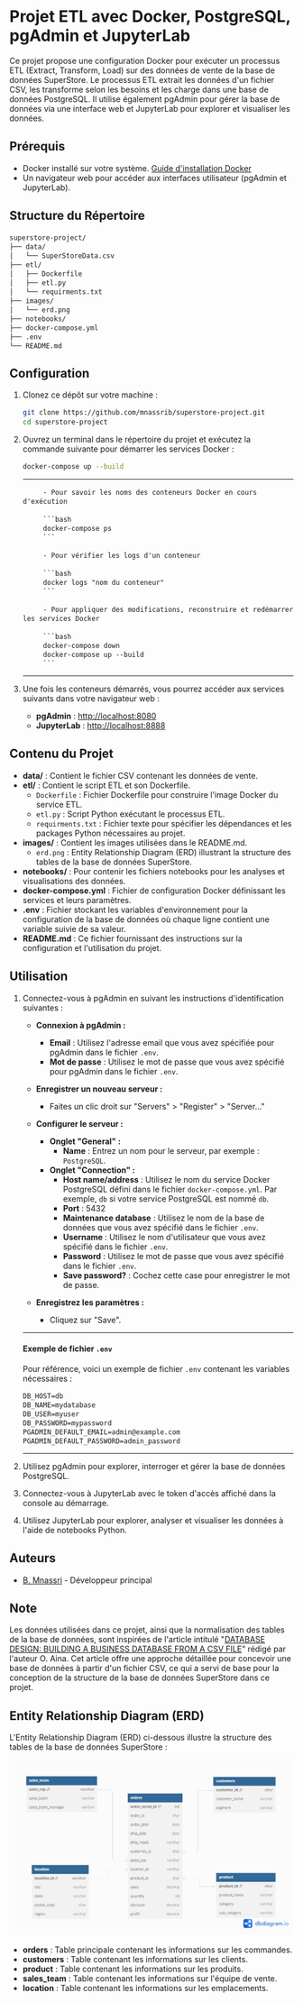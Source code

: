 # Projet ETL avec Docker, PostgreSQL, pgAdmin et JupyterLab

Ce projet propose une configuration Docker pour exécuter un processus ETL (Extract, Transform, Load) sur des données de vente de la base de données SuperStore. Le processus ETL extrait les données d'un fichier CSV, les transforme selon les besoins et les charge dans une base de données PostgreSQL. Il utilise également pgAdmin pour gérer la base de données via une interface web et JupyterLab pour explorer et visualiser les données.

## Prérequis

- Docker installé sur votre système. [Guide d'installation Docker](https://docs.docker.com/get-docker/)
- Un navigateur web pour accéder aux interfaces utilisateur (pgAdmin et JupyterLab).

## Structure du Répertoire

```
superstore-project/
├── data/
│   └── SuperStoreData.csv
├── etl/
│   ├── Dockerfile
│   ├── etl.py
│   └── requirments.txt
├── images/
│   └── erd.png
├── notebooks/
├── docker-compose.yml
├── .env
└── README.md
```

## Configuration

1. Clonez ce dépôt sur votre machine :

    ```bash
    git clone https://github.com/mnassrib/superstore-project.git
    cd superstore-project
    ```

2. Ouvrez un terminal dans le répertoire du projet et exécutez la commande suivante pour démarrer les services Docker :

    ```bash
    docker-compose up --build
    ```
    ---
            - Pour savoir les noms des conteneurs Docker en cours d'exécution

            ```bash
            docker-compose ps
            ```

            - Pour vérifier les logs d'un conteneur

            ```bash
            docker logs "nom du conteneur"
            ```

            - Pour appliquer des modifications, reconstruire et redémarrer les services Docker

            ```bash
            docker-compose down
            docker-compose up --build
            ```
    ---

3. Une fois les conteneurs démarrés, vous pourrez accéder aux services suivants dans votre navigateur web :

    - **pgAdmin** : [http://localhost:8080](http://localhost:8080)
    - **JupyterLab** : [http://localhost:8888](http://localhost:8888)

## Contenu du Projet

- **data/** : Contient le fichier CSV contenant les données de vente.
- **etl/** : Contient le script ETL et son Dockerfile.
    - `Dockerfile` : Fichier Dockerfile pour construire l'image Docker du service ETL.
    - `etl.py` : Script Python exécutant le processus ETL.
    - `requirments.txt` : Fichier texte pour spécifier les dépendances et les packages Python nécessaires au projet.
- **images/** : Contient les images utilisées dans le README.md.
    - `erd.png` : Entity Relationship Diagram (ERD) illustrant la structure des tables de la base de données SuperStore.
- **notebooks/** : Pour contenir les fichiers notebooks pour les analyses et visualisations des données. 
- **docker-compose.yml** : Fichier de configuration Docker définissant les services et leurs paramètres.
- **.env** : Fichier stockant les variables d'environnement pour la configuration de la base de données où chaque ligne contient une variable suivie de sa valeur.
- **README.md** : Ce fichier fournissant des instructions sur la configuration et l'utilisation du projet.

## Utilisation

1. Connectez-vous à pgAdmin en suivant les instructions d'identification suivantes :

    - **Connexion à pgAdmin :**
        - **Email** : Utilisez l'adresse email que vous avez spécifiée pour pgAdmin dans le fichier `.env`.
        - **Mot de passe** : Utilisez le mot de passe que vous avez spécifié pour pgAdmin dans le fichier `.env`.

    - **Enregistrer un nouveau serveur :**
        - Faites un clic droit sur "Servers" > "Register" > "Server..."

    - **Configurer le serveur :**
        - **Onglet "General" :**
            - **Name** : Entrez un nom pour le serveur, par exemple : `PostgreSQL`.
        - **Onglet "Connection" :**
            - **Host name/address** : Utilisez le nom du service Docker PostgreSQL défini dans le fichier `docker-compose.yml`. Par exemple, `db` si votre service PostgreSQL est nommé `db`.
            - **Port** : 5432
            - **Maintenance database** : Utilisez le nom de la base de données que vous avez spécifié dans le fichier `.env`.
            - **Username** : Utilisez le nom d'utilisateur que vous avez spécifié dans le fichier `.env`.
            - **Password** : Utilisez le mot de passe que vous avez spécifié dans le fichier `.env`.
            - **Save password?** : Cochez cette case pour enregistrer le mot de passe.

    - **Enregistrez les paramètres :**
        - Cliquez sur "Save".

    ---

    #### Exemple de fichier `.env`

    Pour référence, voici un exemple de fichier `.env` contenant les variables nécessaires :

    ```env
    DB_HOST=db
    DB_NAME=mydatabase
    DB_USER=myuser
    DB_PASSWORD=mypassword
    PGADMIN_DEFAULT_EMAIL=admin@example.com
    PGADMIN_DEFAULT_PASSWORD=admin_password
    ```

    ---

2. Utilisez pgAdmin pour explorer, interroger et gérer la base de données PostgreSQL.

3. Connectez-vous à JupyterLab avec le token d'accès affiché dans la console au démarrage.

4. Utilisez JupyterLab pour explorer, analyser et visualiser les données à l'aide de notebooks Python.

## Auteurs

- [B. Mnassri](https://github.com/mnassrib) - Développeur principal

## Note

Les données utilisées dans ce projet, ainsi que la normalisation des tables de la base de données, sont inspirées de l'article intitulé "[DATABASE DESIGN: BUILDING A BUSINESS DATABASE FROM A CSV FILE](https://medium.com/@oluwatobiaina/database-design-building-a-business-database-from-a-csv-file-5698e87b1e78)" rédigé par l'auteur O. Aina. Cet article offre une approche détaillée pour concevoir une base de données à partir d'un fichier CSV, ce qui a servi de base pour la conception de la structure de la base de données SuperStore dans ce projet.

## Entity Relationship Diagram (ERD)

L'Entity Relationship Diagram (ERD) ci-dessous illustre la structure des tables de la base de données SuperStore :

![ERD](images/erd.png)

- **orders** : Table principale contenant les informations sur les commandes.
- **customers** : Table contenant les informations sur les clients.
- **product** : Table contenant les informations sur les produits.
- **sales_team** : Table contenant les informations sur l'équipe de vente.
- **location** : Table contenant les informations sur les emplacements.
